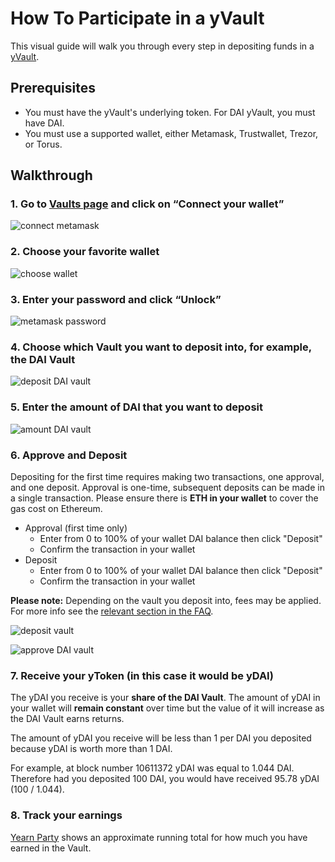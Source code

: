 # How To Participate in a yVault

This visual guide will walk you through every step in depositing funds in a [yVault](https://docs.yearn.finance/products/yvaults).

## Prerequisites

- You must have the yVault's underlying token. For DAI yVault, you must have DAI.
- You must use a supported wallet, either Metamask, Trustwallet, Trezor, or Torus.

## Walkthrough

### 1. Go to [Vaults page](https://yearn.finance/vaults) and click on “Connect your wallet”

![connect metamask](https://i.imgur.com/ShWcOX6.jpg)

### 2. Choose your favorite wallet

![choose wallet](https://i.imgur.com/TuabuVf.jpg)

### 3. Enter your password and click “Unlock”

![metamask password](https://i.imgur.com/nep4a4D.jpg)

### 4. Choose which Vault you want to deposit into, for example, the DAI Vault

![deposit DAI vault](https://i.imgur.com/IcmANu3.jpg)

### 5. Enter the amount of DAI that you want to deposit

![amount DAI vault](https://i.imgur.com/VaAGaOc.jpg)


### 6. Approve and Deposit

Depositing for the first time requires making two transactions, one approval, and one deposit. Approval is one-time, subsequent deposits can be made in a single transaction. Please ensure there is **ETH in your wallet** to cover the gas cost on Ethereum.

- Approval (first time only)
  - Enter from 0 to 100% of your wallet DAI balance then click "Deposit"
  - Confirm the transaction in your wallet
- Deposit
  - Enter from 0 to 100% of your wallet DAI balance then click "Deposit"
  - Confirm the transaction in your wallet

**Please note:** Depending on the vault you deposit into, fees may be applied. For more info see the [relevant section in the FAQ](../faq.md#what-are-the-fees).

![deposit vault](https://i.imgur.com/RneAtGx.jpg)

![approve DAI vault](https://i.imgur.com/pPGoSiP.jpg)


### 7. Receive your yToken (in this case it would be yDAI)

The yDAI you receive is your **share of the DAI Vault**. The amount of yDAI in your wallet will **remain constant** over time but the value of it will increase as the DAI Vault earns returns.

The amount of yDAI you receive will be less than 1 per DAI you deposited because yDAI is worth more than 1 DAI.

For example, at block number 10611372 yDAI was equal to 1.044 DAI. Therefore had you deposited 100 DAI, you would have received 95.78 yDAI (100 / 1.044).

### 8. Track your earnings

[Yearn Party](https://yearn.party/) shows an approximate running total for how much you have earned in the Vault.
